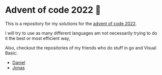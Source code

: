 # Advent of code 2022 :christmas_tree:
This is a repository for my solutions for the [advent of code 2022](https://adventofcode.com/2022).

I will try to use as many different languages am not necessarily trying to do it the best or most efficient way,

Also, checkout the repositories of my friends who do stuff in go and Visual Basic:
- [Daniel](https://git.quintern.xyz/TheShinyMelon/AOC_2022)
- [Jonas](https://github.com/JonasBordewick/advent_of_code_2022)
